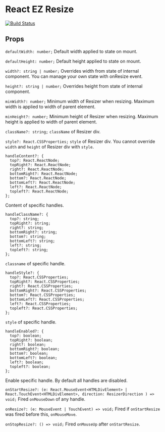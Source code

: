 # React EZ Resize

[![Build Status](https://travis-ci.org/VojtechVidra/react-ez-resize.svg?branch=master)](https://travis-ci.org/VojtechVidra/react-ez-resize)

## Props

`defaultWidth: number;`
Default width applied to state on mount.

`defaultHeight: number;`
Default height applied to state on mount.

`width?: string | number;`
Overrides width from state of internal component. You can manage your own state with onResize event.

`height?: string | number;`
Overrides height from state of internal component.

`minWidth?: number;`
Minimum width of Resizer when resizing. Maximum width is applied to width of parent element.

`minHeight?: number;`
Minimum height of Resizer when resizing. Maximum height is applied to width of parent element.

`className?: string;`
`className` of Resizer div.

`style?: React.CSSProperties;`
`style` of Resizer div. You cannot override `width` and `height` of Resizer div with `style`.

```
handleContent?: {
  top?: React.ReactNode;
  topRight?: React.ReactNode;
  right?: React.ReactNode;
  bottomRight?: React.ReactNode;
  bottom?: React.ReactNode;
  bottomLeft?: React.ReactNode;
  left?: React.ReactNode;
  topleft?: React.ReactNode;
};
```
Content of specific handles.

```
handleClassName?: {
  top?: string;
  topRight?: string;
  right?: string;
  bottomRight?: string;
  bottom?: string;
  bottomLeft?: string;
  left?: string;
  topleft?: string;
};
```
`classname` of specific handle.

```
handleStyle?: {
  top?: React.CSSProperties;
  topRight?: React.CSSProperties;
  right?: React.CSSProperties;
  bottomRight?: React.CSSProperties;
  bottom?: React.CSSProperties;
  bottomLeft?: React.CSSProperties;
  left?: React.CSSProperties;
  topleft?: React.CSSProperties;
};
```
`style` of specific handle.

```
handleEnabled?: {
  top?: boolean;
  topRight?: boolean;
  right?: boolean;
  bottomRight?: boolean;
  bottom?: boolean;
  bottomLeft?: boolean;
  left?: boolean;
  topleft?: boolean;
};
```
Enable specific handle. By default all handles are disabled.

`onStartResize?: (e: React.MouseEvent<HTMLDivElement> | React.TouchEvent<HTMLDivElement>, direction: ResizerDirection ) => void;`
Fired `onMouseDown` of any handle.

`onResize?: (e: MouseEvent | TouchEvent) => void;`
Fired if `onStartResize` was fired before this, `onMouseMove`. 

`onStopResize?: () => void;`
Fired `onMouseUp` after `onStartResize`.
